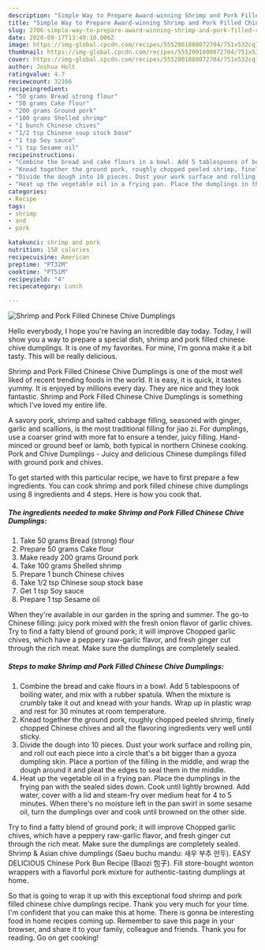 ```yaml
---
description: "Simple Way to Prepare Award-winning Shrimp and Pork Filled Chinese Chive Dumplings"
title: "Simple Way to Prepare Award-winning Shrimp and Pork Filled Chinese Chive Dumplings"
slug: 2706-simple-way-to-prepare-award-winning-shrimp-and-pork-filled-chinese-chive-dumplings
date: 2020-09-17T13:49:10.006Z
image: https://img-global.cpcdn.com/recipes/5552001808072704/751x532cq70/shrimp-and-pork-filled-chinese-chive-dumplings-recipe-main-photo.jpg
thumbnail: https://img-global.cpcdn.com/recipes/5552001808072704/751x532cq70/shrimp-and-pork-filled-chinese-chive-dumplings-recipe-main-photo.jpg
cover: https://img-global.cpcdn.com/recipes/5552001808072704/751x532cq70/shrimp-and-pork-filled-chinese-chive-dumplings-recipe-main-photo.jpg
author: Joshua Holt
ratingvalue: 4.7
reviewcount: 32166
recipeingredient:
- "50 grams Bread strong flour"
- "50 grams Cake flour"
- "200 grams Ground pork"
- "100 grams Shelled shrimp"
- "1 bunch Chinese chives"
- "1/2 tsp Chinese soup stock base"
- "1 tsp Soy sauce"
- "1 tsp Sesame oil"
recipeinstructions:
- "Combine the bread and cake flours in a bowl. Add 5 tablespoons of boiling water, and mix with a rubber spatula. When the mixture is crumbly take it out and knead with your hands. Wrap up in plastic wrap and rest for 30 minutes at room temperature."
- "Knead together the ground pork, roughly chopped peeled shrimp, finely chopped Chinese chives and all the flavoring ingredients very well until sticky."
- "Divide the dough into 10 pieces. Dust your work surface and rolling pin, and roll out each piece into a circle that&#39;s a bit bigger than a gyoza dumpling skin. Place a portion of the filling in the middle, and wrap the dough around it and pleat the edges to seal them in the middle."
- "Heat up the vegetable oil in a frying pan. Place the dumplings in the frying pan with the sealed sides down. Cook until lightly browned. Add water, cover with a lid and steam-fry over medium heat for 4 to 5 minutes. When there&#39;s no moisture left in the pan swirl in some sesame oil, turn the dumplings over and cook until browned on the other side."
categories:
- Recipe
tags:
- shrimp
- and
- pork

katakunci: shrimp and pork 
nutrition: 158 calories
recipecuisine: American
preptime: "PT32M"
cooktime: "PT51M"
recipeyield: "4"
recipecategory: Lunch

---
```



![Shrimp and Pork Filled Chinese Chive Dumplings](https://img-global.cpcdn.com/recipes/5552001808072704/751x532cq70/shrimp-and-pork-filled-chinese-chive-dumplings-recipe-main-photo.jpg)

Hello everybody, I hope you're having an incredible day today. Today, I will show you a way to prepare a special dish, shrimp and pork filled chinese chive dumplings. It is one of my favorites. For mine, I'm gonna make it a bit tasty. This will be really delicious.

Shrimp and Pork Filled Chinese Chive Dumplings is one of the most well liked of recent trending foods in the world. It is easy, it is quick, it tastes yummy. It is enjoyed by millions every day. They are nice and they look fantastic. Shrimp and Pork Filled Chinese Chive Dumplings is something which I've loved my entire life.

A savory pork, shrimp and salted cabbage filling, seasoned with ginger, garlic and scallions, is the most traditional filling for jiao zi. For dumplings, use a coarser grind with more fat to ensure a tender, juicy filling. Hand-minced or ground beef or lamb, both typical in northern Chinese cooking. Pork and Chive Dumplings - Juicy and delicious Chinese dumplings filled with ground pork and chives.


To get started with this particular recipe, we have to first prepare a few ingredients. You can cook shrimp and pork filled chinese chive dumplings using 8 ingredients and 4 steps. Here is how you cook that.

<!--inarticleads1-->

##### The ingredients needed to make Shrimp and Pork Filled Chinese Chive Dumplings:

1. Take 50 grams Bread (strong) flour
1. Prepare 50 grams Cake flour
1. Make ready 200 grams Ground pork
1. Take 100 grams Shelled shrimp
1. Prepare 1 bunch Chinese chives
1. Take 1/2 tsp Chinese soup stock base
1. Get 1 tsp Soy sauce
1. Prepare 1 tsp Sesame oil


When they&#39;re available in our garden in the spring and summer. The go-to Chinese filling: juicy pork mixed with the fresh onion flavor of garlic chives. Try to find a fatty blend of ground pork; it will improve Chopped garlic chives, which have a peppery raw-garlic flavor, and fresh ginger cut through the rich meat. Make sure the dumplings are completely sealed. 

<!--inarticleads2-->

##### Steps to make Shrimp and Pork Filled Chinese Chive Dumplings:

1. Combine the bread and cake flours in a bowl. Add 5 tablespoons of boiling water, and mix with a rubber spatula. When the mixture is crumbly take it out and knead with your hands. Wrap up in plastic wrap and rest for 30 minutes at room temperature.
1. Knead together the ground pork, roughly chopped peeled shrimp, finely chopped Chinese chives and all the flavoring ingredients very well until sticky.
1. Divide the dough into 10 pieces. Dust your work surface and rolling pin, and roll out each piece into a circle that&#39;s a bit bigger than a gyoza dumpling skin. Place a portion of the filling in the middle, and wrap the dough around it and pleat the edges to seal them in the middle.
1. Heat up the vegetable oil in a frying pan. Place the dumplings in the frying pan with the sealed sides down. Cook until lightly browned. Add water, cover with a lid and steam-fry over medium heat for 4 to 5 minutes. When there&#39;s no moisture left in the pan swirl in some sesame oil, turn the dumplings over and cook until browned on the other side.


Try to find a fatty blend of ground pork; it will improve Chopped garlic chives, which have a peppery raw-garlic flavor, and fresh ginger cut through the rich meat. Make sure the dumplings are completely sealed. Shrimp &amp; Asian chive dumplings (Saeu buchu mandu: 새우 부추 만두). EASY DELICIOUS Chinese Pork Bun Recipe (Baozi 包子). Fill store-bought wonton wrappers with a flavorful pork mixture for authentic-tasting dumplings at home. 

So that is going to wrap it up with this exceptional food shrimp and pork filled chinese chive dumplings recipe. Thank you very much for your time. I'm confident that you can make this at home. There is gonna be interesting food in home recipes coming up. Remember to save this page in your browser, and share it to your family, colleague and friends. Thank you for reading. Go on get cooking!
